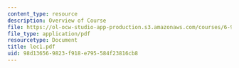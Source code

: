 ```yaml
---
content_type: resource
description: Overview of Course
file: https://ol-ocw-studio-app-production.s3.amazonaws.com/courses/6-976-high-speed-communication-circuits-and-systems-spring-2003/98d136569823f918e795584f23816cb8_lec1.pdf
file_type: application/pdf
resourcetype: Document
title: lec1.pdf
uid: 98d13656-9823-f918-e795-584f23816cb8
---
```

